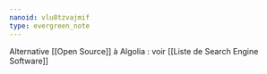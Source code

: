 ```yaml
---
nanoid: vlu8tzvajmif
type: evergreen_note
---
```

Alternative [[Open Source]] à Algolia : voir [[Liste de Search Engine Software]]
